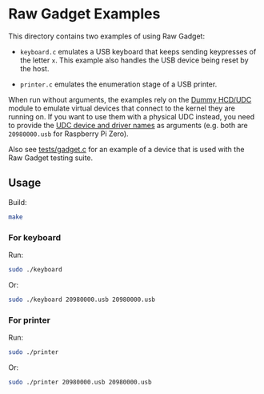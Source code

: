Raw Gadget Examples
===================

This directory contains two examples of using Raw Gadget:

- `keyboard.c` emulates a USB keyboard that keeps sending keypresses of the letter `x`.
This example also handles the USB device being reset by the host.

- `printer.c` emulates the enumeration stage of a USB printer.

When run without arguments, the examples rely on the [Dummy HCD/UDC](/dummy_hcd) module to emulate virtual devices that connect to the kernel they are running on.
If you want to use them with a physical UDC instead, you need to provide the [UDC device and driver names](/README.md#usb-device-controllers) as arguments (e.g. both are `20980000.usb` for Raspberry Pi Zero).

Also see [tests/gadget.c](/tests/gadget.c) for an example of a device that is used with the Raw Gadget testing suite.

## Usage

Build:

``` bash
make
```

### For keyboard

Run:

``` bash
sudo ./keyboard
```

Or:

``` bash
sudo ./keyboard 20980000.usb 20980000.usb
```

### For printer

Run:

``` bash
sudo ./printer
```

Or:

``` bash
sudo ./printer 20980000.usb 20980000.usb
```
